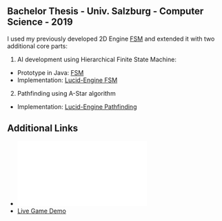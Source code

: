 ## Bachelor Thesis - Univ. Salzburg - Computer Science - 2019
I used my previously developed 2D Engine [FSM](https://github.com/OxiAction/Lucid-Engine) and extended it with two additional core parts:
1. AI development using Hierarchical Finite State Machine:
- Prototype in Java: [FSM](https://github.com/OxiAction/fsm)
- Implementation: [Lucid-Engine FSM](https://github.com/OxiAction/Lucid-Engine/tree/master/src/engine/components/fsm)
2. Pathfinding using A-Star algorithm
- Implementation: [Lucid-Engine Pathfinding](https://github.com/OxiAction/Lucid-Engine/blob/master/src/engine/misc/Pathfinding.js)

## Additional Links
* ![Bachelor Thesis](bach_ms_final_v3_2019.pdf "Bachelor Thesis")
* [Live Game Demo](https://oxiaction.github.io/Lucid-Engine/demo/game/game.html)
